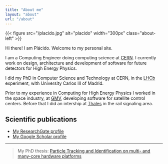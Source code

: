 ```yaml
---
title: "About me"
layout: "about"
url: "/about"
---
```


{{< figure src="/placido.jpg" alt="placido" width="300px" class="about-left" >}}

Hi there! I am Plácido. Welcome to my personal site.

I am a Computing Engineer doing computing science at [CERN](https://home.cern/). I currently work on design, architecture and development of software for future detectors for High Energy Physics.

I did my PhD in Computer Science and Technology at CERN, in the [LHCb](https://lhcb-public.web.cern.ch/) experiment, with University Carlos III of Madrid.

Prior to my experience in Computing for High Energy Physics I worked in the space industry, at [GMV](https://www.gmv.com/en), developing software for satellite control centers. Before that I did an intership at [Thales](https://www.thalesgroup.com/en) in the rail signaling area.

## Scientific publications

- [My ResearchGate profile](https://www.researchgate.net/profile/Placido-Fernandez-Declara)
- [My Google Scholar profile](https://scholar.google.com/citations?user=Ygkq_7YAAAAJ&hl=fr&oi=ao)

---

> My PhD thesis: [Particle Tracking and Identification on multi- and many-core hardware platforms](https://cds.cern.ch/record/2752883)

